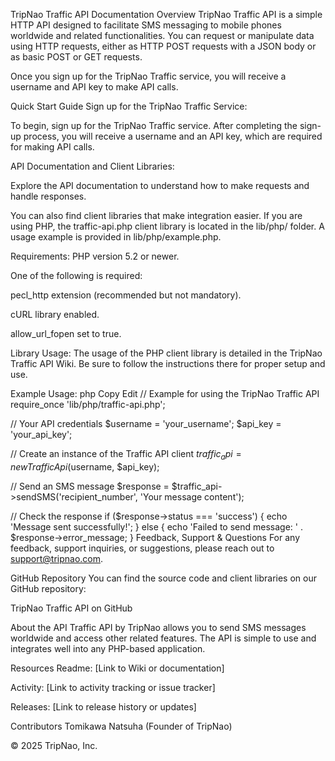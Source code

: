TripNao Traffic API Documentation
Overview
TripNao Traffic API is a simple HTTP API designed to facilitate SMS messaging to mobile phones worldwide and related functionalities. You can request or manipulate data using HTTP requests, either as HTTP POST requests with a JSON body or as basic POST or GET requests.

Once you sign up for the TripNao Traffic service, you will receive a username and API key to make API calls.

Quick Start Guide
Sign up for the TripNao Traffic Service:

To begin, sign up for the TripNao Traffic service. After completing the sign-up process, you will receive a username and an API key, which are required for making API calls.

API Documentation and Client Libraries:

Explore the API documentation to understand how to make requests and handle responses.

You can also find client libraries that make integration easier. If you are using PHP, the traffic-api.php client library is located in the lib/php/ folder. A usage example is provided in lib/php/example.php.

Requirements:
PHP version 5.2 or newer.

One of the following is required:

pecl_http extension (recommended but not mandatory).

cURL library enabled.

allow_url_fopen set to true.

Library Usage:
The usage of the PHP client library is detailed in the TripNao Traffic API Wiki. Be sure to follow the instructions there for proper setup and use.

Example Usage:
php
Copy
Edit
// Example for using the TripNao Traffic API
require_once 'lib/php/traffic-api.php';

// Your API credentials
$username = 'your_username';
$api_key = 'your_api_key';

// Create an instance of the Traffic API client
$traffic_api = new TrafficApi($username, $api_key);

// Send an SMS message
$response = $traffic_api->sendSMS('recipient_number', 'Your message content');

// Check the response
if ($response->status === 'success') {
    echo 'Message sent successfully!';
} else {
    echo 'Failed to send message: ' . $response->error_message;
}
Feedback, Support & Questions
For any feedback, support inquiries, or suggestions, please reach out to support@tripnao.com.

GitHub Repository
You can find the source code and client libraries on our GitHub repository:

TripNao Traffic API on GitHub

About the API
Traffic API by TripNao allows you to send SMS messages worldwide and access other related features. The API is simple to use and integrates well into any PHP-based application.

Resources
Readme: [Link to Wiki or documentation]

Activity: [Link to activity tracking or issue tracker]

Releases: [Link to release history or updates]

Contributors
Tomikawa Natsuha (Founder of TripNao)

© 2025 TripNao, Inc.
